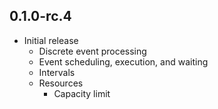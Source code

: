 ## 0.1.0-rc.4

* Initial release
  * Discrete event processing
  * Event scheduling, execution, and waiting
  * Intervals
  * Resources
    * Capacity limit
